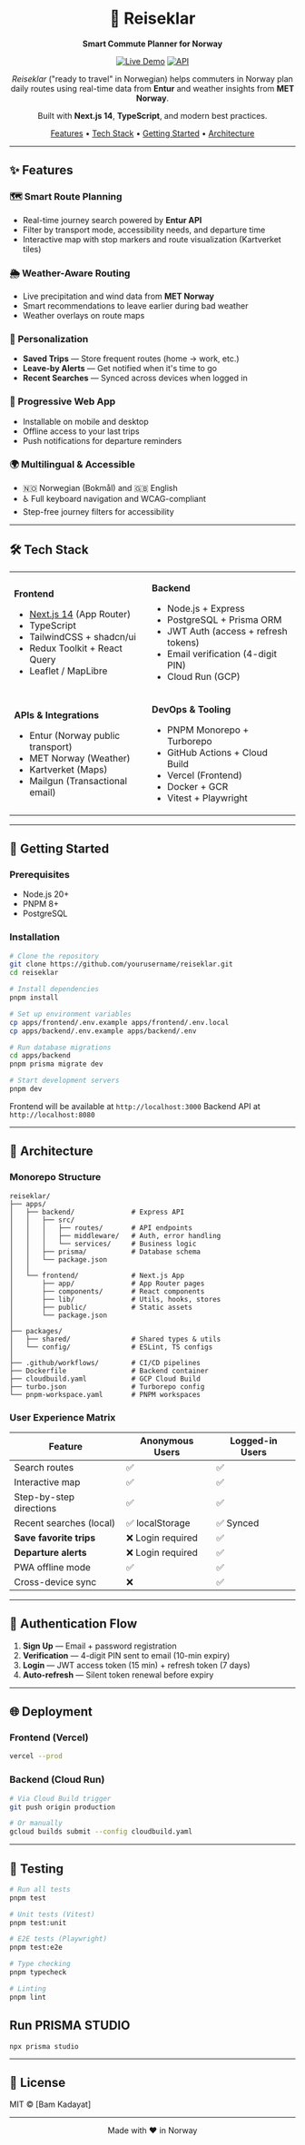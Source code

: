 <div align="center">

# 🚆 Reiseklar

**Smart Commute Planner for Norway**

[![Live Demo](https://img.shields.io/badge/demo-reiseklar.dev-blue?style=for-the-badge)](https://reiseklar.dev)
[![API](https://img.shields.io/badge/api-api.reiseklar.dev-green?style=for-the-badge)](https://api.reiseklar.dev)

*Reiseklar* ("ready to travel" in Norwegian) helps commuters in Norway plan daily routes using real-time data from **Entur** and weather insights from **MET Norway**.

Built with **Next.js 14**, **TypeScript**, and modern best practices.

[Features](#-features) • [Tech Stack](#-tech-stack) • [Getting Started](#-getting-started) • [Architecture](#-architecture)

</div>

---

## ✨ Features

### 🗺️ Smart Route Planning
- Real-time journey search powered by **Entur API**
- Filter by transport mode, accessibility needs, and departure time
- Interactive map with stop markers and route visualization (Kartverket tiles)

### 🌦️ Weather-Aware Routing
- Live precipitation and wind data from **MET Norway**
- Smart recommendations to leave earlier during bad weather
- Weather overlays on route maps

### 💾 Personalization
- **Saved Trips** — Store frequent routes (home → work, etc.)
- **Leave-by Alerts** — Get notified when it's time to go
- **Recent Searches** — Synced across devices when logged in

### 📱 Progressive Web App
- Installable on mobile and desktop
- Offline access to your last trips
- Push notifications for departure reminders

### 🌍 Multilingual & Accessible
- 🇳🇴 Norwegian (Bokmål) and 🇬🇧 English
- ♿ Full keyboard navigation and WCAG-compliant
- Step-free journey filters for accessibility

---

## 🛠️ Tech Stack

<table>
<tr>
<td>

**Frontend**
- [Next.js 14](https://nextjs.org/) (App Router)
- TypeScript
- TailwindCSS + shadcn/ui
- Redux Toolkit + React Query
- Leaflet / MapLibre

</td>
<td>

**Backend**
- Node.js + Express
- PostgreSQL + Prisma ORM
- JWT Auth (access + refresh tokens)
- Email verification (4-digit PIN)
- Cloud Run (GCP)

</td>
</tr>
<tr>
<td>

**APIs & Integrations**
- Entur (Norway public transport)
- MET Norway (Weather)
- Kartverket (Maps)
- Mailgun (Transactional email)

</td>
<td>

**DevOps & Tooling**
- PNPM Monorepo + Turborepo
- GitHub Actions + Cloud Build
- Vercel (Frontend)
- Docker + GCR
- Vitest + Playwright

</td>
</tr>
</table>

---

## 🚀 Getting Started

### Prerequisites
- Node.js 20+
- PNPM 8+
- PostgreSQL

### Installation

```bash
# Clone the repository
git clone https://github.com/yourusername/reiseklar.git
cd reiseklar

# Install dependencies
pnpm install

# Set up environment variables
cp apps/frontend/.env.example apps/frontend/.env.local
cp apps/backend/.env.example apps/backend/.env

# Run database migrations
cd apps/backend
pnpm prisma migrate dev

# Start development servers
pnpm dev
```

Frontend will be available at `http://localhost:3000`
Backend API at `http://localhost:8080`

---

## 📁 Architecture

### Monorepo Structure

```
reiseklar/
├── apps/
│   ├── backend/              # Express API
│   │   ├── src/
│   │   │   ├── routes/       # API endpoints
│   │   │   ├── middleware/   # Auth, error handling
│   │   │   └── services/     # Business logic
│   │   ├── prisma/           # Database schema
│   │   └── package.json
│   │
│   └── frontend/             # Next.js App
│       ├── app/              # App Router pages
│       ├── components/       # React components
│       ├── lib/              # Utils, hooks, stores
│       ├── public/           # Static assets
│       └── package.json
│
├── packages/
│   ├── shared/               # Shared types & utils
│   └── config/               # ESLint, TS configs
│
├── .github/workflows/        # CI/CD pipelines
├── Dockerfile                # Backend container
├── cloudbuild.yaml           # GCP Cloud Build
├── turbo.json                # Turborepo config
└── pnpm-workspace.yaml       # PNPM workspaces
```

### User Experience Matrix

| Feature                    | Anonymous Users  | Logged-in Users |
|----------------------------|------------------|-----------------|
| Search routes              | ✅               | ✅              |
| Interactive map            | ✅               | ✅              |
| Step-by-step directions    | ✅               | ✅              |
| Recent searches (local)    | ✅ localStorage  | ✅ Synced       |
| **Save favorite trips**    | ❌ Login required | ✅             |
| **Departure alerts**       | ❌ Login required | ✅             |
| PWA offline mode           | ✅               | ✅              |
| Cross-device sync          | ❌               | ✅              |

---

## 🔐 Authentication Flow

1. **Sign Up** — Email + password registration
2. **Verification** — 4-digit PIN sent to email (10-min expiry)
3. **Login** — JWT access token (15 min) + refresh token (7 days)
4. **Auto-refresh** — Silent token renewal before expiry

---

## 🌐 Deployment

### Frontend (Vercel)
```bash
vercel --prod
```

### Backend (Cloud Run)
```bash
# Via Cloud Build trigger
git push origin production

# Or manually
gcloud builds submit --config cloudbuild.yaml
```

---

## 🧪 Testing

```bash
# Run all tests
pnpm test

# Unit tests (Vitest)
pnpm test:unit

# E2E tests (Playwright)
pnpm test:e2e

# Type checking
pnpm typecheck

# Linting
pnpm lint
```
## Run PRISMA STUDIO
```
npx prisma studio
```
---

## 📝 License

MIT © [Bam Kadayat]

---

<div align="center">

Made with ❤️ in Norway

</div>
